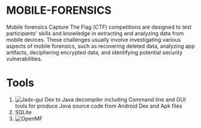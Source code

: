 # MOBILE-FORENSICS

Mobile forensics Capture The Flag (CTF) competitions are designed to test participants' skills and knowledge in extracting and analyzing data from mobile devices. These challenges usually involve investigating various aspects of mobile forensics, such as recovering deleted data, analyzing app artifacts, deciphering encrypted data, and identifying potential security vulnerabilities.

# Tools

1. ![Jadx-gui](https://github.com/wlcaption/jadx_gui.git)
    Dex to Java decompiler including Command line and GUI tools for produce Java source code from Android Dex and Apk files
3. SQLite
4. ![OpenMF](https://github.com/scorelab/OpenMF.git)
